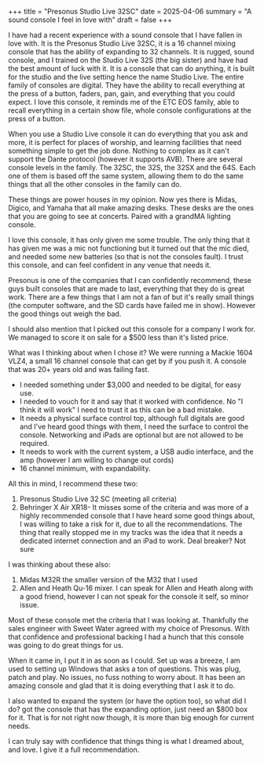 +++
title = "Presonus Studio Live 32SC"
date = 2025-04-06
summary = "A sound console I feel in love with"
draft = false
+++

I have had a recent experience with a sound console that I have fallen in love with. It is the Presonus Studio Live 32SC, it is a 16 channel mixing console that has the ability of expanding to 32 channels. It is rugged, sound console, and I trained on the Studio Live 32S (the big sister) and have had the best amount of luck with it. It is a console that can do anything, it is built for the studio and the live setting hence the name Studio Live. The entire family of consoles are digital. They have the ability to recall everything at the press of a button, faders, pan, gain, and everything that you could expect. I love this console, it reminds me of the ETC EOS family, able to recall everything in a certain show file, whole console configurations at the press of a button. 

When you use a Studio Live console it can do everything that you ask and more, it is perfect for places of worship, and learning facilities that need something simple to get the job done. Nothing to complex as it can't support the Dante protocol (however it supports AVB). There are several console levels in the family. The 32SC, the 32S, the 32SX and the 64S. Each one of them is based off the same system, allowing them to do the same things that all the other consoles in the family can do. 

These things are power houses in my opinion. Now yes there is Midas, Digico, and Yamaha that all make amazing desks. These desks are the ones that you are going to see at concerts. Paired with a grandMA lighting console. 

I love this console, it has only given me some trouble. The only thing that it has given me was a mic not functioning but it turned out that the mic died, and needed some new batteries (so that is not the consoles fault). I trust this console, and can feel confident in any venue that needs it. 

Presonus is one of the companies that I can confidently recommend, these guys built consoles that are made to last, everything that they do is great work. There are a few things that I am not a fan of but it's really small things (the computer software, and the SD cards have failed me in show). However the good things out weigh the bad. 

I should also mention that I picked out this console for a company I work for. We managed to score it on sale for a $500 less than it's listed price. 

What was I thinking about when I chose it?
We were running a Mackie 1604 VLZ4, a small 16 channel console that can get by if you push it. A console that was 20+ years old and was failing fast. 

- I needed something under $3,000 and needed to be digital, for easy use. 
- I needed to vouch for it and say that it worked with confidence. No "I think it will work" I need to trust it as this can be a bad mistake.
- It needs a physical surface control top, although full digitals are good and I've heard good things with them, I need the surface to control the console. Networking and iPads are optional but are not allowed to be required.
- It needs to work with the current system, a USB audio interface, and the amp (however I am willing to change out cords)
- 16 channel minimum, with expandability.

All this in mind, I recommend these two:
1. Presonus Studio Live 32 SC (meeting all criteria)
2. Behringer X Air XR18- It misses some of the criteria and was more of a highly recommended console that I have heard some good things about, I was willing to take a risk for it, due to all the recommendations. The thing that really stopped me in my tracks was the idea that it needs a dedicated internet connection and an iPad to work. Deal breaker? Not sure

I was thinking about these also: 
1. Midas M32R the smaller version of the M32 that I used 
2. Allen and Heath Qu-16 mixer. I can speak for Allen and Heath along with a good friend, however I can not speak for the console it self, so minor issue. 

Most of these console met the criteria that I was looking at. Thankfully the sales engineer with Sweet Water agreed with my choice of Presonus. With that confidence and professional backing I had a hunch that this console was going to do great things for us. 

When it came in, I put it in as soon as I could. Set up was a breeze, I am used to setting up Windows that asks a ton of questions. This was plug, patch and play. No issues, no fuss nothing to worry about. It has been an amazing console and glad that it is doing everything that I ask it to do.

I also wanted to expand the system (or have the option too), so what did I do? got the console that has the expanding option, just need an $800 box for it. That is for not right now though, it is more than big enough for current needs.  

I can truly say with confidence that things thing is what I dreamed about, and love. I give it a full recommendation. 